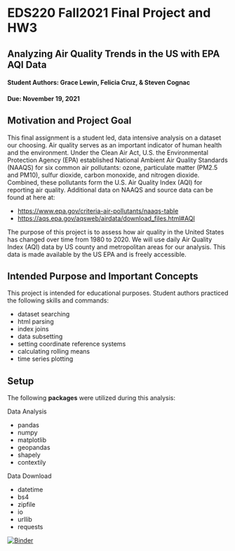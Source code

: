 # EDS220 Fall2021 Final Project and HW3

## Analyzing Air Quality Trends in the US with EPA AQI Data

#### Student Authors: Grace Lewin, Felicia Cruz, & Steven Cognac

#### Due: November 19, 2021

## Motivation and Project Goal
This final assignment is a student led, data intensive analysis on a dataset our choosing.  Air quality serves as an important indicator of human health and the environment. Under the Clean Air Act, U.S. the Environmental Protection Agency (EPA) established National Ambient Air Quality Standards (NAAQS) for six common air pollutants: ozone, particulate matter (PM2.5 and PM10), sulfur dioxide, carbon monoxide, and nitrogen dioxide. Combined, these pollutants form the U.S. Air Quality Index (AQI) for reporting air quality.  Additional data on NAAQS and source data can be found at here at:
- https://www.epa.gov/criteria-air-pollutants/naaqs-table
- https://aqs.epa.gov/aqsweb/airdata/download_files.html#AQI

The purpose of this project is to assess how air quality in the United States has changed over time from 1980 to 2020. We will use daily Air Quality Index (AQI) data by US county and metropolitan areas for our analysis. This data is made available by the US EPA and is freely accessible. 

## Intended Purpose and Important Concepts
This project is intended for educational purposes. Student authors practiced the following skills and commands:
- dataset searching
- html parsing
- index joins
- data subsetting
- setting coordinate reference systems
- calculating rolling means
- time series plotting


## Setup
The following **packages** were utilized during this analysis:

Data Analysis
- pandas
- numpy
- matplotlib
- geopandas
- shapely
- contextily

Data Download
- datetime
- bs4
- zipfile
- io
- urllib
- requests

[![Binder](https://mybinder.org/badge_logo.svg)](https://mybinder.org/v2/gh/aqi-science/notebook/main)
